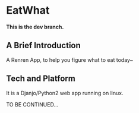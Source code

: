 EatWhat
=======

**This is the dev branch.**

## A Brief Introduction
A Renren App, to help you figure what to eat today~

## Tech and Platform
It is a Djanjo/Python2 web app running on linux.

TO BE CONTINUED...
